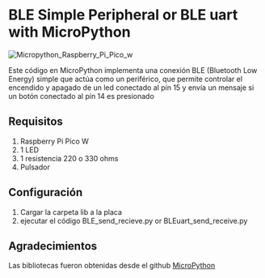 # BLE Simple Peripheral or BLE uart with MicroPython

![Micropython_Raspberry_Pi_Pico_w](https://img.shields.io/badge/Raspberry%20Pi%20Pico%20W-Micropython%20Compatible-brightgreen)


Este código en MicroPython implementa una conexión BLE (Bluetooth Low Energy) simple que actúa como un periférico, que permite controlar el encendido y apagado de un led conectado al pín 15 y envía un mensaje si un botón conectado al pin 14 es presionado

## Requisitos

1. Raspberry Pi Pico W
2. 1 LED
3. 1 resistencia 220 o 330 ohms
4. Pulsador

## Configuración

1. Cargar la carpeta lib a la placa
2. ejecutar el código BLE_send_recieve.py or BLEuart_send_receive.py

## Agradecimientos

Las bibliotecas fueron obtenidas desde el github [MicroPython](https://github.com/micropython)
